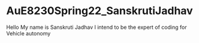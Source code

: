 # AuE8230Spring22_SanskrutiJadhav

Hello My name is Sanskruti Jadhav 
I intend to be the expert of coding for Vehicle autonomy

